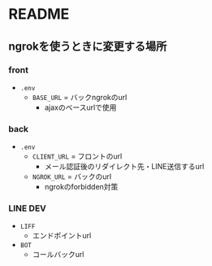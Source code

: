 # README

## ngrokを使うときに変更する場所

### front
* `.env`
    - `BASE_URL` = バックngrokのurl
        - ajaxのベースurlで使用

### back
* `.env`
    - `CLIENT_URL` = フロントのurl
        - メール認証後のリダイレクト先・LINE送信するurl
    - `NGROK_URL` = バックのurl
        - ngrokのforbidden対策
### LINE DEV
* `LIFF`
    - エンドポイントurl
* `BOT`
    - コールバックurl
